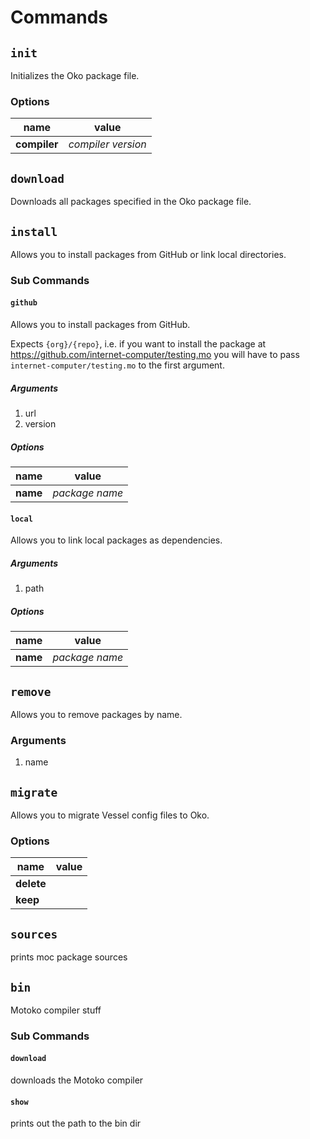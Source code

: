 # Commands

## `init`

Initializes the Oko package file.

### Options

|name|value|
|---|---|
|**compiler**|*compiler version*|

## `download`

Downloads all packages specified in the Oko package file.

## `install`

Allows you to install packages from GitHub or link local directories.

### Sub Commands

#### `github`

Allows you to install packages from GitHub.

Expects `{org}/{repo}`, i.e. if you want to install the package at https://github.com/internet-computer/testing.mo you will have to pass `internet-computer/testing.mo` to the first argument.

##### Arguments

1. url
2. version

##### Options

|name|value|
|---|---|
|**name**|*package name*|

#### `local`

Allows you to link local packages as dependencies.

##### Arguments

1. path

##### Options

|name|value|
|---|---|
|**name**|*package name*|

## `remove`

Allows you to remove packages by name.

### Arguments

1. name

## `migrate`

Allows you to migrate Vessel config files to Oko.

### Options

|name|value|
|---|---|
|**delete**||
|**keep**||

## `sources`

prints moc package sources

## `bin`

Motoko compiler stuff

### Sub Commands

#### `download`

downloads the Motoko compiler

#### `show`

prints out the path to the bin dir
